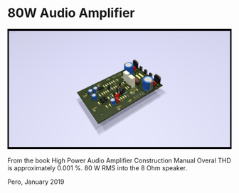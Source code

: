 # 80W Audio Amplifier

![](https://github.com/PeraZver/80W-Audio-Amplifier/blob/master/perspective.jpg)

From the book High Power Audio Amplifier Construction Manual
Overal THD is approximately 0.001 %.
80 W RMS into the 8 Ohm speaker. 

Pero, January 2019
